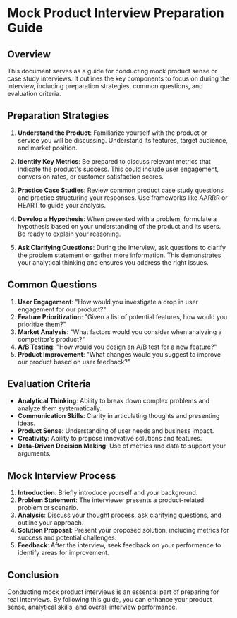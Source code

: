 # Mock Product Interview Preparation Guide

## Overview

This document serves as a guide for conducting mock product sense or case study interviews. It outlines the key components to focus on during the interview, including preparation strategies, common questions, and evaluation criteria.

## Preparation Strategies

1. **Understand the Product**: Familiarize yourself with the product or service you will be discussing. Understand its features, target audience, and market position.

2. **Identify Key Metrics**: Be prepared to discuss relevant metrics that indicate the product's success. This could include user engagement, conversion rates, or customer satisfaction scores.

3. **Practice Case Studies**: Review common product case study questions and practice structuring your responses. Use frameworks like AARRR or HEART to guide your analysis.

4. **Develop a Hypothesis**: When presented with a problem, formulate a hypothesis based on your understanding of the product and its users. Be ready to explain your reasoning.

5. **Ask Clarifying Questions**: During the interview, ask questions to clarify the problem statement or gather more information. This demonstrates your analytical thinking and ensures you address the right issues.

## Common Questions

1. **User Engagement**: "How would you investigate a drop in user engagement for our product?"
2. **Feature Prioritization**: "Given a list of potential features, how would you prioritize them?"
3. **Market Analysis**: "What factors would you consider when analyzing a competitor's product?"
4. **A/B Testing**: "How would you design an A/B test for a new feature?"
5. **Product Improvement**: "What changes would you suggest to improve our product based on user feedback?"

## Evaluation Criteria

- **Analytical Thinking**: Ability to break down complex problems and analyze them systematically.
- **Communication Skills**: Clarity in articulating thoughts and presenting ideas.
- **Product Sense**: Understanding of user needs and business impact.
- **Creativity**: Ability to propose innovative solutions and features.
- **Data-Driven Decision Making**: Use of metrics and data to support your arguments.

## Mock Interview Process

1. **Introduction**: Briefly introduce yourself and your background.
2. **Problem Statement**: The interviewer presents a product-related problem or scenario.
3. **Analysis**: Discuss your thought process, ask clarifying questions, and outline your approach.
4. **Solution Proposal**: Present your proposed solution, including metrics for success and potential challenges.
5. **Feedback**: After the interview, seek feedback on your performance to identify areas for improvement.

## Conclusion

Conducting mock product interviews is an essential part of preparing for real interviews. By following this guide, you can enhance your product sense, analytical skills, and overall interview performance.